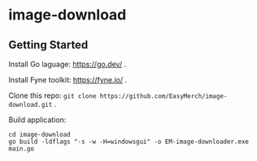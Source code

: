 # image-download

## Getting Started

Install Go laguage: https://go.dev/ .

Install Fyne toolkit: https://fyne.io/ .

Clone this repo: `git clone https://github.com/EasyMerch/image-download.git` .

Build application:
```
cd image-download
go build -ldflags "-s -w -H=windowsgui" -o EM-image-downloader.exe main.go
```
